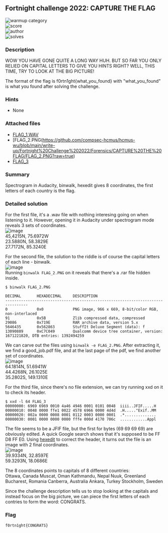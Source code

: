 ## Fortnight challenge 2022: CAPTURE THE FLAG

![warmup category](https://img.shields.io/badge/Category-Forensics-brightgreen.svg)  
![score](https://img.shields.io/badge/Score_after_CTF-200-blue.svg)  
![author](https://img.shields.io/badge/Author-SpookyFish%234588-blue.svg)  
![solves](https://img.shields.io/badge/Solves-6-lightgrey.svg)

### Description
WOW YOU HAVE GONE QUITE A LONG WAY HUH. BUT SO FAR YOU ONLY RELIED ON CAPITAL LETTERS TO GIVE YOU HINTS RIGHT? WELL, THIS TIME, TRY TO LOOK AT THE BIG PICTURE!

The format of the flag is f0rtn1ght{what_you_found} with "what_you_found" is what you found after solving the challenge.

### Hints
- None

### Attached files
- [FLAG_1.WAV](https://github.com/compsec-hcmus/hcmus-wu/blob/main/write-up/Fortnight%20Challenge%202022/Forensics/CAPTURE%20THE%20FLAG/FLAG_1.WAV?raw=true)
- [FLAG_2.PNG(https://github.com/compsec-hcmus/hcmus-wu/blob/main/write-up/Fortnight%20Challenge%202022/Forensics/CAPTURE%20THE%20FLAG/FLAG_2.PNG?raw=true)
- [FLAG_3](https://github.com/compsec-hcmus/hcmus-wu/blob/main/write-up/Fortnight%20Challenge%202022/Forensics/CAPTURE%20THE%20FLAG/FLAG_3?raw=true)

### Summary
Spectrogram in Audacity, binwalk, hexedit gives 8 coordinates, the first letters of each country is the flag.

### Detailed solution
For the first file, it's a .wav file with nothing interesing going on when listening to it. However, opening it in Audacity under spectrogram mode reveals 3 sets of coordinates.  
![image](https://user-images.githubusercontent.com/100995040/160265097-77cd845f-e1ed-45aa-983f-ac7d6def941b.png)  
45,4215N, 75.6972W  
23.5880N, 58.3829E  
27.7172N, 85.3240E  
  
For the second file, the solution to the riddle is of course the capital letters of each line - binwalk.  
![image](https://user-images.githubusercontent.com/100995040/160265103-bdb2e68f-3107-4ddf-9166-6fe019f1836f.png)  
Running `binwalk FLAG_2.PNG` on it reveals that there's a .rar file hidden inside.  
```
$ binwalk FLAG_2.PNG

DECIMAL       HEXADECIMAL     DESCRIPTION
--------------------------------------------------------------------------------
0             0x0             PNG image, 966 x 669, 8-bit/color RGB, non-interlaced
91            0x5B            Zlib compressed data, compressed
29086         0x719E          RAR archive data, version 5.x
5646435       0x562863        StuffIt Deluxe Segment (data): f
13090889      0xC7C049        Qualcomm device tree container, version: 1671221820, DTB entries: 1392494259
```
We can carve out the files using `binwalk -e FLAG_2.PNG`. After extracting it, we find a good_job.pdf file, and at the last page of the pdf, we find another set of coordinates.  
![image](https://user-images.githubusercontent.com/100995040/160265110-956ffd24-d0b3-4cfe-b5dc-e338b8482ff3.png)  
64.1814N, 51.6941W  
44.4268N, 26.1025E  
35.2802S, 149.1310E  

For the third file, since there's no file extension, we can try running xxd on it to check its header.  
```
$ xxd -l 64 FLAG_3
00000000: 6969 6969 0010 4a46 4946 0001 0101 0048  iiii..JFIF.....H
00000010: 0048 0000 ffe1 0022 4578 6966 0000 4d4d  .H....."Exif..MM
00000020: 002a 0000 0008 0001 0112 0003 0000 0001  .*..............
00000030: 0001 0000 0000 0000 fffe 000d 4170 706c  ............Appl
```
The file seems to be a JFIF file, but the first for bytes (69 69 69 69) are obviously edited. A quick Google search shows that it's supposed to be FF D8 FF E0. Using [hexedit](https://hexed.it/) to correct the header, it turns out the file is an image with 2 final coordinates.  
![image](https://user-images.githubusercontent.com/100995040/160265122-2dec9507-3183-4a86-bbaf-f5e63e003a22.png)  
39.9334N, 32.8597E  
59.3293N, 18.0686E  
  
The 8 coordinates points to capitals of 8 different countries:  
Ottawa,     Canada
Muscat,     Oman
Kathmandu,  Nepal
Nuuk,       Greenland
Bucharest,  Romania
Canberra,   Australia
Ankara,     Turkey
Stockholm,  Sweden

Since the challenge description tells us to stop looking at the capitals and instead focus on the big picture, we can piece the first letters of each contries to form the word: CONGRATS.  

### Flag
```
f0rtn1ght{CONGRATS}
```

